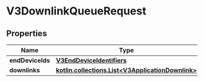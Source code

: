 
# V3DownlinkQueueRequest

## Properties
Name | Type | Description | Notes
------------ | ------------- | ------------- | -------------
**endDeviceIds** | [**V3EndDeviceIdentifiers**](V3EndDeviceIdentifiers.md) |  |  [optional]
**downlinks** | [**kotlin.collections.List&lt;V3ApplicationDownlink&gt;**](V3ApplicationDownlink.md) |  |  [optional]



